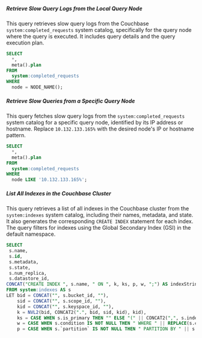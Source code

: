 
##### Retrieve Slow Query Logs from the Local Query Node
This query retrieves slow query logs from the Couchbase `system:completed_requests` system catalog, specifically for the query node where the query is executed. It includes query details and the query execution plan.

```sql
SELECT 
  *, 
  meta().plan
FROM 
  system:completed_requests
WHERE 
  node = NODE_NAME();
```

##### Retrieve Slow Queries from a Specific Query Node
This query fetches slow query logs from the `system:completed_requests` system catalog for a specific query node, identified by its IP address or hostname. Replace `10.132.133.165%` with the desired node's IP or hostname pattern.

```sql
SELECT 
  *, 
  meta().plan 
FROM 
  system:completed_requests 
WHERE 
  node LIKE '10.132.133.165%';
```

##### List All Indexes in the Couchbase Cluster
This query retrieves a list of all indexes in the Couchbase cluster from the `system:indexes` system catalog, including their names, metadata, and state. It also generates the corresponding `CREATE INDEX` statement for each index. The query filters for indexes using the Global Secondary Index (GSI) in the default namespace.

```sql
SELECT 
 s.name,
 s.id,
 s.metadata,
 s.state,
 s.num_replica,
 s.datastore_id,
CONCAT("CREATE INDEX ", s.name, " ON ", k, ks, p, w, ";") AS indexString
FROM system:indexes AS s
LET bid = CONCAT("", s.bucket_id, ""),
    sid = CONCAT("", s.scope_id, ""),
    kid = CONCAT("", s.keyspace_id, ""),
    k = NVL2(bid, CONCAT2(".", bid, sid, kid), kid),
    ks = CASE WHEN s.is_primary THEN "" ELSE "(" || CONCAT2(",", s.index_key) || ")" END,
    w = CASE WHEN s.condition IS NOT NULL THEN " WHERE " || REPLACE(s.condition, '"', "'") ELSE "" END,
    p = CASE WHEN s.`partition` IS NOT NULL THEN " PARTITION BY " || s.`partition` ELSE "" END;
```
